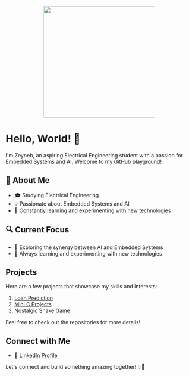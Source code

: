 
<div id="header" align="center">
  <img src="https://github.com/zby-zy/zby-zy/assets/85934122/c0133af4-9e2a-4385-af09-e9f9c5b22db3)" width="300"/>
</div>
<!--<div id="badges" align="center">
  <a href="https://www.linkedin.com/in/zynbbayrak/">
    <img src="https://img.shields.io/badge/LinkedIn-lightgray?style=for-the-badge&logo=linkedin&logoColor=white" alt="LinkedIn Badge"/>
  </a>
  <a href="https://www.kaggle.com/zeynebbayrak">
    <img src="https://img.shields.io/badge/Kaggle-lightgray?style=for-the-badge&logo=kaggle&logoColor=white" alt="Kaggle Badge"/>
  </a>
  <a href="https://bitbucket.org/zynbbayrak/">
    <img src="https://img.shields.io/badge/Bitbucket-lightgray?style=for-the-badge&logo=bitbucket&logoColor=white" alt="Bitbucket Badge"/>
  </a>
  <a href="https://gitlab.com/zby-zy">
    <img src="https://img.shields.io/badge/GitLab-lightgray?style=for-the-badge&logo=gitlab&logoColor=white" alt="GitLab Badge"/>
  </a>
  <a href="https://leetcode.com/zby-zy/">
    <img src="https://img.shields.io/badge/LeetCode-lightgray?style=for-the-badge&logo=leetcode&logoColor=white" alt="GitLab Badge"/>
  </a>
</div>-->


# Hello, World! 👋

I'm Zeyneb, an aspiring Electrical Engineering student with a passion for Embedded Systems and AI. Welcome to my GitHub playground!

## 🧠 About Me

- 🎓 Studying Electrical Engineering
- 💡 Passionate about Embedded Systems and AI
- 🚀 Constantly learning and experimenting with new technologies


## 🔍 Current Focus

- 🤖 Exploring the synergy between AI and Embedded Systems
- 🌱 Always learning and experimenting with new technologies

## Projects

Here are a few projects that showcase my skills and interests:

1. [Loan Prediction](https://github.com/zby-zy/loan-prediction)
2. [Mini C Projects](https://github.com/zby-zy/mini-c-projects)
3. [Nostalgic Snake Game](https://github.com/zby-zy/mini-c-projects)

Feel free to check out the repositories for more details!

## Connect with Me


- 💼 [LinkedIn Profile](https://www.linkedin.com/in/zynbbayrak/)

Let's connect and build something amazing together! 💡🚀


<br>


  
<!--
# :fire: My Stats

<div>
<img src="http://github-readme-streak-stats.herokuapp.com?user=zby-zy&theme=dark&background=000000" width="445"> 
</div>
-->

